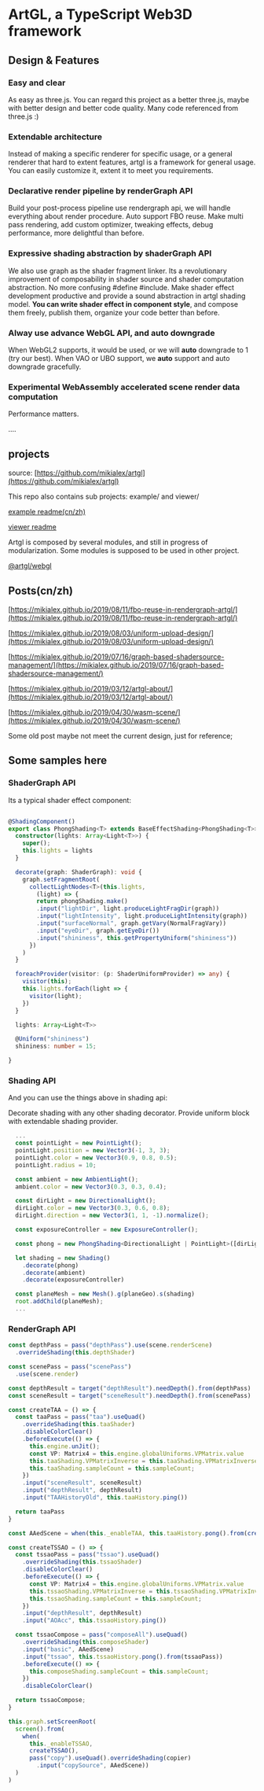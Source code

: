 
# ArtGL, a TypeScript Web3D framework

## Design & Features

### Easy and clear

As easy as three.js. You can regard this project as a better three.js, maybe with better design and better code quality. Many code referenced from three.js :)

### Extendable architecture

Instead of making a specific renderer for specific usage, or a general renderer that hard to extent features, artgl is a framework for general usage. You can easily customize it, extent it to meet you requirements.

### Declarative render pipeline by renderGraph API

Build your post-process pipeline use rendergraph api, we will handle everything about render procedure. Auto support FBO reuse. Make multi pass rendering, add custom optimizer, tweaking effects, debug performance, more delightful than before.

### Expressive shading abstraction by shaderGraph API

We also use graph as the shader fragment linker. Its a revolutionary improvement of composability in shader source and shader computation abstraction.  No more confusing #define #include. Make shader effect development productive and provide a sound abstraction in artgl shading model. **You can write shader effect in component style**, and compose them freely, publish them, organize your code better than before.

### Alway use advance WebGL API, and auto downgrade

When WebGL2 supports, it would be used, or we will **auto** downgrade to 1 (try our best). When VAO or UBO support, we **auto** support and auto downgrade gracefully.

### Experimental WebAssembly accelerated scene render data computation

Performance matters.

....

## projects

source: [https://github.com/mikialex/artgl](https://github.com/mikialex/artgl)

This repo also contains sub projects: example/ and viewer/

[example readme(cn/zh)](./packages/example/README.md)

[viewer readme](./packages/viewer/README.md)

Artgl is composed by several modules, and still in progress of modularization. Some modules is supposed to be used in other project.

[@artgl/webgl](./packages/webgl/README.md)

## Posts(cn/zh)

[https://mikialex.github.io/2019/08/11/fbo-reuse-in-rendergraph-artgl/](https://mikialex.github.io/2019/08/11/fbo-reuse-in-rendergraph-artgl/)

[https://mikialex.github.io/2019/08/03/uniform-upload-design/](https://mikialex.github.io/2019/08/03/uniform-upload-design/)

[https://mikialex.github.io/2019/07/16/graph-based-shadersource-management/](https://mikialex.github.io/2019/07/16/graph-based-shadersource-management/)

[https://mikialex.github.io/2019/03/12/artgl-about/](https://mikialex.github.io/2019/03/12/artgl-about/)

[https://mikialex.github.io/2019/04/30/wasm-scene/](https://mikialex.github.io/2019/04/30/wasm-scene/)

Some old post maybe not meet the current design, just for reference;

## Some samples here

### ShaderGraph API

Its a typical shader effect component:

```ts

@ShadingComponent()
export class PhongShading<T> extends BaseEffectShading<PhongShading<T>> {
  constructor(lights: Array<Light<T>>) {
    super();
    this.lights = lights
  }

  decorate(graph: ShaderGraph): void {
    graph.setFragmentRoot(
      collectLightNodes<T>(this.lights,
        (light) => {
        return phongShading.make()
        .input("lightDir", light.produceLightFragDir(graph))
        .input("lightIntensity", light.produceLightIntensity(graph))
        .input("surfaceNormal", graph.getVary(NormalFragVary))
        .input("eyeDir", graph.getEyeDir())
        .input("shininess", this.getPropertyUniform("shininess"))
      })
    )
  }

  foreachProvider(visitor: (p: ShaderUniformProvider) => any) {
    visitor(this);
    this.lights.forEach(light => {
      visitor(light);
    })
  }

  lights: Array<Light<T>>

  @Uniform("shininess")
  shininess: number = 15;

}
```

### Shading API

And you can use the things above in shading api:

Decorate shading with any other shading decorator. Provide uniform block with extendable shading provider.

```ts
  ...
  const pointLight = new PointLight();
  pointLight.position = new Vector3(-1, 3, 3);
  pointLight.color = new Vector3(0.9, 0.8, 0.5);
  pointLight.radius = 10;

  const ambient = new AmbientLight();
  ambient.color = new Vector3(0.3, 0.3, 0.4);

  const dirLight = new DirectionalLight();
  dirLight.color = new Vector3(0.3, 0.6, 0.8);
  dirLight.direction = new Vector3(1, 1, -1).normalize();

  const exposureController = new ExposureController();

  const phong = new PhongShading<DirectionalLight | PointLight>([dirLight, pointLight]);

  let shading = new Shading()
    .decorate(phong)
    .decorate(ambient)
    .decorate(exposureController)

  const planeMesh = new Mesh().g(planeGeo).s(shading)
  root.addChild(planeMesh);
  ...

```

### RenderGraph API

```ts
const depthPass = pass("depthPass").use(scene.renderScene)
  .overrideShading(this.depthShader)

const scenePass = pass("scenePass")
  .use(scene.render)

const depthResult = target("depthResult").needDepth().from(depthPass)
const sceneResult = target("sceneResult").needDepth().from(scenePass)

const createTAA = () => {
  const taaPass = pass("taa").useQuad()
    .overrideShading(this.taaShader)
    .disableColorClear()
    .beforeExecute(() => {
      this.engine.unJit();
      const VP: Matrix4 = this.engine.globalUniforms.VPMatrix.value
      this.taaShading.VPMatrixInverse = this.taaShading.VPMatrixInverse.getInverse(VP, true);
      this.taaShading.sampleCount = this.sampleCount;
    })
    .input("sceneResult", sceneResult)
    .input("depthResult", depthResult)
    .input("TAAHistoryOld", this.taaHistory.ping())

  return taaPass
}

const AAedScene = when(this._enableTAA, this.taaHistory.pong().from(createTAA()), sceneResult)

const createTSSAO = () => {
  const tssaoPass = pass("tssao").useQuad()
    .overrideShading(this.tssaoShader)
    .disableColorClear()
    .beforeExecute(() => {
      const VP: Matrix4 = this.engine.globalUniforms.VPMatrix.value
      this.tssaoShading.VPMatrixInverse = this.tssaoShading.VPMatrixInverse.getInverse(VP, true);
      this.tssaoShading.sampleCount = this.sampleCount;
    })
    .input("depthResult", depthResult)
    .input("AOAcc", this.tssaoHistory.ping())

  const tssaoCompose = pass("composeAll").useQuad()
    .overrideShading(this.composeShader)
    .input("basic", AAedScene)
    .input("tssao", this.tssaoHistory.pong().from(tssaoPass))
    .beforeExecute(() => {
      this.composeShading.sampleCount = this.sampleCount;
    })
    .disableColorClear()

  return tssaoCompose;
}

this.graph.setScreenRoot(
  screen().from(
    when(
      this._enableTSSAO,
      createTSSAO(),
      pass("copy").useQuad().overrideShading(copier)
        .input("copySource", AAedScene))
  )
)
```
